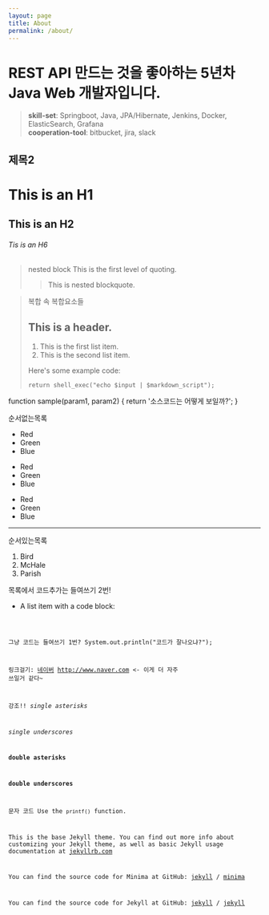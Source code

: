 ```yaml
---
layout: page
title: About
permalink: /about/
---
```


REST API 만드는 것을 좋아하는 5년차 Java Web 개발자입니다.
=========
> **skill-set**: Springboot, Java, JPA/Hibernate, Jenkins, Docker, ElasticSearch, Grafana  
> **cooperation-tool**: bitbucket, jira, slack

제목2
---------

# This is an H1
## This is an H2
###### Tis is an H6

> nested block
> This is the first level of quoting.
>
> > This is nested blockquote.

> 복합 속 복합요소들
> ## This is a header.
>
> 1.   This is the first list item.
> 2.   This is the second list item.
>
> Here's some example code:
>
>     return shell_exec("echo $input | $markdown_script");

function sample(param1, param2) {
	return '소스코드는 어떻게 보일까?';
}


순서없는목록
*   Red
*   Green
*   Blue

+   Red
+   Green
+   Blue


-   Red
-   Green
-   Blue

---

순서있는목록
1.  Bird
2.  McHale
3.  Parish


목록에서 코드추가는 들여쓰기 2번!
*   A list item with a code block:
        <code goes here>

그냥 코드는 들여쓰기 1번?
	System.out.println("코드가 잘나오냐?");


링크걸기: [네이버](http://www.naver.com)
<http://www.naver.com>   <- 이게 더 자주 쓰일거 같다~


강조!!
*single asterisks*

_single underscores_

**double asterisks**

__double underscores__


문자 코드
Use the `printf()` function.





This is the base Jekyll theme. You can find out more info about customizing your Jekyll theme, as well as basic Jekyll usage documentation at [jekyllrb.com](https://jekyllrb.com/)

You can find the source code for Minima at GitHub:
[jekyll][jekyll-organization] /
[minima](https://github.com/jekyll/minima)

You can find the source code for Jekyll at GitHub:
[jekyll][jekyll-organization] /
[jekyll](https://github.com/jekyll/jekyll)


[jekyll-organization]: https://github.com/jekyll
